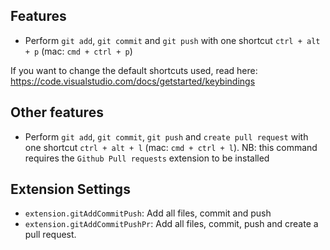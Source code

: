 ## Features

* Perform `git add`,  `git commit` and `git push` with one shortcut `ctrl + alt + p` (mac: `cmd + ctrl + p`)

If you want to change the default shortcuts used, read here: https://code.visualstudio.com/docs/getstarted/keybindings

## Other features

* Perform `git add`,  `git commit`,  `git push` and `create pull request` with one shortcut `ctrl + alt + l` (mac: `cmd + ctrl + l`). NB: this command requires the `Github Pull requests` extension to be installed

## Extension Settings

* `extension.gitAddCommitPush`: Add all files, commit and push 
* `extension.gitAddCommitPushPr`: Add all files, commit, push and create a pull request. 

